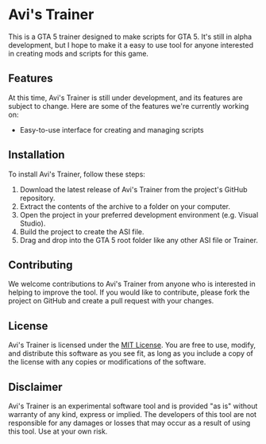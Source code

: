 # Avi's Trainer

This is a GTA 5 trainer designed to make scripts for GTA 5. It's still in alpha development, but I hope to make it a easy to use tool for anyone interested in creating mods and scripts for this game.

## Features

At this time, Avi's Trainer is still under development, and its features are subject to change. Here are some of the features we're currently working on:

- Easy-to-use interface for creating and managing scripts

## Installation

To install Avi's Trainer, follow these steps:

1. Download the latest release of Avi's Trainer from the project's GitHub repository.
2. Extract the contents of the archive to a folder on your computer.
3. Open the project in your preferred development environment (e.g. Visual Studio).
4. Build the project to create the ASI file.
5. Drag and drop into the GTA 5 root folder like any other ASI file or Trainer.

## Contributing

We welcome contributions to Avi's Trainer from anyone who is interested in helping to improve the tool. If you would like to contribute, please fork the project on GitHub and create a pull request with your changes.

## License

Avi's Trainer is licensed under the [MIT License](https://opensource.org/licenses/MIT). You are free to use, modify, and distribute this software as you see fit, as long as you include a copy of the license with any copies or modifications of the software.

## Disclaimer

Avi's Trainer is an experimental software tool and is provided "as is" without warranty of any kind, express or implied. The developers of this tool are not responsible for any damages or losses that may occur as a result of using this tool. Use at your own risk.
